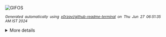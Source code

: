 <div align="justify">
<picture>
    <source media="(prefers-color-scheme: dark)" srcset="https://i.ibb.co/zGpmg0P/output-gif.gif">
    <source media="(prefers-color-scheme: light)" srcset="https://i.ibb.co/zGpmg0P/output-gif.gif">
    <img alt="GIFOS" src="https://i.ibb.co/zGpmg0P/output-gif.gif">
</picture>

<sub><i>Generated automatically using [x0rzavi/github-readme-terminal](https://github.com/x0rzavi/github-readme-terminal) on Thu Jun 27 06:51:35 AM IST 2024</i></sub>

<details>
<summary>More details</summary>

</details>
</div>

<!-- Image deletion URL: https://ibb.co/KFd5g3V/66598957564b8168354741b9a7281f3a -->